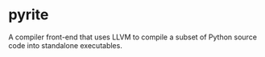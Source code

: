 # pyrite

A compiler front-end that uses LLVM to compile a subset of Python source code into standalone executables. 